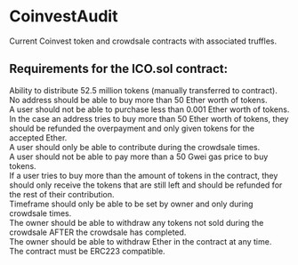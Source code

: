 # CoinvestAudit

Current Coinvest token and crowdsale contracts with associated truffles.

<h2>Requirements for the ICO.sol contract:</h2>
Ability to distribute 52.5 million tokens (manually transferred to contract).</br>
No address should be able to buy more than 50 Ether worth of tokens.</br>
A user should not be able to purchase less than 0.001 Ether worth of tokens.</br>
In the case an address tries to buy more than 50 Ether worth of tokens, they should be refunded the overpayment and only given tokens for the accepted Ether.</br>
A user should only be able to contribute during the crowdsale times.</br>
A user should not be able to pay more than a 50 Gwei gas price to buy tokens.</br>
If a user tries to buy more than the amount of tokens in the contract, they should only receive the tokens that are still left and should be refunded for the rest of their contribution.</br>
Timeframe should only be able to be set by owner and only during crowdsale times.</br>
The owner should be able to withdraw any tokens not sold during the crowdsale AFTER the crowdsale has completed.</br>
The owner should be able to withdraw Ether in the contract at any time.</br>
The contract must be ERC223 compatible.</br>
